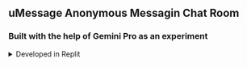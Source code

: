 ## uMessage Anonymous Messagin Chat Room

### Built with the help of Gemini Pro as an experiment


<details>
  <summary>Developed in Replit</summary>

  ## Running React on Replit

  [React](https://reactjs.org/) is a popular JavaScript library for building user interfaces.
  
  [Vite](https://vitejs.dev/) is a blazing fast frontend build tool that includes features like Hot Module Reloading (HMR), optimized builds, and TypeScript support out of the box.
  
  Using the two in conjunction is one of the fastest ways to build a web app.
  
  ### Getting Started
  - Hit run
  - Edit [App.jsx](#src/App.jsx) and watch it live update!
  
  By default, Replit runs the `dev` script, but you can configure it by changing the `run` field in the [configuration file](#.replit). Here are the vite docs for [serving production websites](https://vitejs.dev/guide/build.html)
  
  ### Typescript
  
  Just rename any file from `.jsx` to `.tsx`. You can also try our [TypeScript Template](https://replit.com/@replit/React-TypeScript)
</details>
